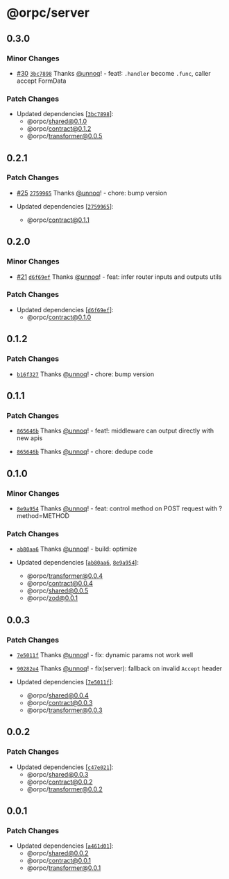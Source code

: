 # @orpc/server

## 0.3.0

### Minor Changes

- [#30](https://github.com/unnoq/orpc/pull/30) [`3bc7898`](https://github.com/unnoq/orpc/commit/3bc789835a4c95551779c0c136fbf6ba40b79590) Thanks [@unnoq](https://github.com/unnoq)! - feat!: `.handler` become `.func`, caller accept FormData

### Patch Changes

- Updated dependencies [[`3bc7898`](https://github.com/unnoq/orpc/commit/3bc789835a4c95551779c0c136fbf6ba40b79590)]:
  - @orpc/shared@0.1.0
  - @orpc/contract@0.1.2
  - @orpc/transformer@0.0.5

## 0.2.1

### Patch Changes

- [#25](https://github.com/unnoq/orpc/pull/25) [`2759965`](https://github.com/unnoq/orpc/commit/27599650d434049b4861bf4f9df8efb621fd60aa) Thanks [@unnoq](https://github.com/unnoq)! - chore: bump version

- Updated dependencies [[`2759965`](https://github.com/unnoq/orpc/commit/27599650d434049b4861bf4f9df8efb621fd60aa)]:
  - @orpc/contract@0.1.1

## 0.2.0

### Minor Changes

- [#21](https://github.com/unnoq/orpc/pull/21) [`d6f69ef`](https://github.com/unnoq/orpc/commit/d6f69ef1ee5f29a1419fe293cd1b9528be2e59fb) Thanks [@unnoq](https://github.com/unnoq)! - feat: infer router inputs and outputs utils

### Patch Changes

- Updated dependencies [[`d6f69ef`](https://github.com/unnoq/orpc/commit/d6f69ef1ee5f29a1419fe293cd1b9528be2e59fb)]:
  - @orpc/contract@0.1.0

## 0.1.2

### Patch Changes

- [`b16f327`](https://github.com/unnoq/orpc/commit/b16f327fc4587cebc6eb1a600896f5a5a30d66a4) Thanks [@unnoq](https://github.com/unnoq)! - chore: bump version

## 0.1.1

### Patch Changes

- [`865646b`](https://github.com/unnoq/orpc/commit/865646b73f72bc293b7a9965a41e95c1886dbace) Thanks [@unnoq](https://github.com/unnoq)! - feat!: middleware can output directly with new apis

- [`865646b`](https://github.com/unnoq/orpc/commit/865646b73f72bc293b7a9965a41e95c1886dbace) Thanks [@unnoq](https://github.com/unnoq)! - chore: dedupe code

## 0.1.0

### Minor Changes

- [`8e9a954`](https://github.com/unnoq/orpc/commit/8e9a954ab8a13a4d968caaf4aa67b70c2d38c914) Thanks [@unnoq](https://github.com/unnoq)! - feat: control method on POST request with ?method=METHOD

### Patch Changes

- [`ab80aa6`](https://github.com/unnoq/orpc/commit/ab80aa614bcd4c5bff641ed693e2f86178235238) Thanks [@unnoq](https://github.com/unnoq)! - build: optimize

- Updated dependencies [[`ab80aa6`](https://github.com/unnoq/orpc/commit/ab80aa614bcd4c5bff641ed693e2f86178235238), [`8e9a954`](https://github.com/unnoq/orpc/commit/8e9a954ab8a13a4d968caaf4aa67b70c2d38c914)]:
  - @orpc/transformer@0.0.4
  - @orpc/contract@0.0.4
  - @orpc/shared@0.0.5
  - @orpc/zod@0.0.1

## 0.0.3

### Patch Changes

- [`7e5011f`](https://github.com/unnoq/orpc/commit/7e5011ff86cbc5426ec5624370a52d75d43dc190) Thanks [@unnoq](https://github.com/unnoq)! - fix: dynamic params not work well

- [`90282e4`](https://github.com/unnoq/orpc/commit/90282e4482c1def9378307175046854039454708) Thanks [@unnoq](https://github.com/unnoq)! - fix(server): fallback on invalid `Accept` header

- Updated dependencies [[`7e5011f`](https://github.com/unnoq/orpc/commit/7e5011ff86cbc5426ec5624370a52d75d43dc190)]:
  - @orpc/shared@0.0.4
  - @orpc/contract@0.0.3
  - @orpc/transformer@0.0.3

## 0.0.2

### Patch Changes

- Updated dependencies [[`c47e021`](https://github.com/unnoq/orpc/commit/c47e02148efae4bbed4e67fe6b8ff2d1540878be)]:
  - @orpc/shared@0.0.3
  - @orpc/contract@0.0.2
  - @orpc/transformer@0.0.2

## 0.0.1

### Patch Changes

- Updated dependencies [[`a461d01`](https://github.com/unnoq/orpc/commit/a461d01c5a154ad10d96b1841d26b57a0c8609fa)]:
  - @orpc/shared@0.0.2
  - @orpc/contract@0.0.1
  - @orpc/transformer@0.0.1
